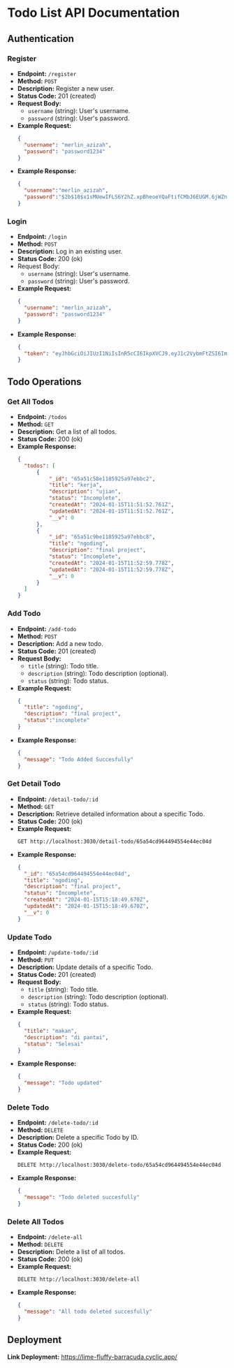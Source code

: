 # Todo List API Documentation

## Authentication

### Register
- **Endpoint:** `/register`
- **Method:** `POST`
- **Description:** Register a new user.
- **Status Code:** 201 (created)
- **Request Body:**
  - `username` (string): User's username.
  - `password` (string): User's password.
- **Example Request:**
  ```json
  {
    "username": "merlin_azizah",
    "password": "password1234"
  }
- **Example Response:**
  ```json
  {
    "username":"merlin_azizah",
    "password":"$2b$10$x1sMUewIFLS6Y2hZ.xpBheoeYQaFtifCMbJ6EUGM.6jWZnbVSogGS"
  }

### Login
- **Endpoint:** `/login`
- **Method:** `POST`
- **Description:** Log in an existing user.
- **Status Code:** 200 (ok)
- Request Body:
  - `username` (string): User's username.
  - `password` (string): User's password.
- **Example Request:**
  ```json
  {
    "username": "merlin_azizah",
    "password": "password1234"
  }
- **Example Response:**
  ```json
  {
    "token": "eyJhbGciOiJIUzI1NiIsInR5cCI6IkpXVCJ9.eyJ1c2VybmFtZSI6Im1lcmxpbl9heml6YWgiLCJpYXQiOjE3MDUzMzAyNDB9.fZRR3wky0U9UeMhidt3JhWFlkbn94UV80Kd5B4Fuo00"
  }

 ## Todo Operations
 
 ### Get All Todos
- **Endpoint:** `/todos`
- **Method:** `GET`
- **Description:** Get a list of all todos.
- **Status Code:** 200 (ok)
- **Example Response:**
  ```json
  {
    "todos": [
        {
            "_id": "65a51c58e1185925a97ebbc2",
            "title": "kerja",
            "description": "ujian",
            "status": "Incomplete",
            "createdAt": "2024-01-15T11:51:52.761Z",
            "updatedAt": "2024-01-15T11:51:52.761Z",
            "__v": 0
        },
        {
            "_id": "65a51c9be1185925a97ebbc8",
            "title": "ngoding",
            "description": "final project",
            "status": "Incomplete",
            "createdAt": "2024-01-15T11:52:59.778Z",
            "updatedAt": "2024-01-15T11:52:59.778Z",
            "__v": 0
        }
    ]
  }

 ### Add Todo
- **Endpoint:** `/add-todo`
- **Method:** `POST`
- **Description:** Add a new todo.
- **Status Code:** 201 (created)
- **Request Body:**
  - `title` (string): Todo title.
  - `description` (string): Todo description (optional).
  - `status` (string): Todo status.
- **Example Request:**
  ```json
  {
    "title": "ngoding",
    "description": "final project",
    "status":"incomplete"
  }
- **Example Response:**
  ```json
  {
    "message": "Todo Added Succesfully"
  }
### Get Detail Todo
- **Endpoint:** `/detail-todo/:id`
- **Method:** `GET`
- **Description:** Retrieve detailed information about a specific Todo.
- **Status Code:** 200 (ok)
- **Example Request:**
  ```http
  GET http://localhost:3030/detail-todo/65a54cd964494554e44ec04d
- **Example Response:**
  ```json
  {
    "_id": "65a54cd964494554e44ec04d",
    "title": "ngoding",
    "description": "final project",
    "status": "Incomplete",
    "createdAt": "2024-01-15T15:18:49.670Z",
    "updatedAt": "2024-01-15T15:18:49.670Z",
    "__v": 0
  }
### Update Todo
- **Endpoint:** `/update-todo/:id`
- **Method:** `PUT`
- **Description:** Update details of a specific Todo.
- **Status Code:** 201 (created)
- **Request Body:**
  - `title` (string): Todo title.
  - `description` (string): Todo description (optional).
  - `status` (string): Todo status.
- **Example Request:**
  ```json
  {
    "title": "makan",
    "description": "di pantai",
    "status": "Selesai"
  }
- **Example Response:**
  ```json
  {
    "message": "Todo updated"
  }
### Delete Todo
- **Endpoint:** `/delete-todo/:id`
- **Method:** `DELETE`
- **Description:** Delete a specific Todo by ID.
- **Status Code:** 200 (ok)
- **Example Request:**
  ```http
  DELETE http://localhost:3030/delete-todo/65a54cd964494554e44ec04d
- **Example Response:**
  ```json
  {
    "message": "Todo deleted succesfully"
  }
### Delete All Todos
- **Endpoint:** `/delete-all`
- **Method:** `DELETE`
- **Description:** Delete a list of all todos.
- **Status Code:** 200 (ok)
- **Example Request:**
  ```http
  DELETE http://localhost:3030/delete-all
- **Example Response:**
  ```json
  {
    "message": "All todo deleted succesfully"
  }

## Deployment
**Link Deployment:** https://lime-fluffy-barracuda.cyclic.app/
